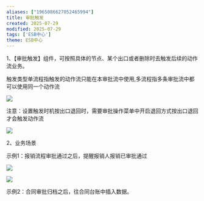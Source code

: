 ```yaml
---
aliases: ["1965086627052465994"]
title: 审批触发
created: 2025-07-29
modified: 2025-07-29
tags: ['ESB中心']
theme: ESB中心
---
```


1、【审批触发】组件，可按照具体的节点、某个出口或者删除时去触发后续的动作流业务。

触发类型单流程指触发的动作流只能在本审批流中使用,多流程指多条审批流中都可以使用同一个动作流

![](https://myhelpdoc.oss-cn-heyuan.aliyuncs.com/mdimages/acf32221ecf2ab96bb7058d849139255.jpg)

注意：设置触发时机按出口退回时，需要审批操作菜单中开启退回方式按出口退回才会触发动作流

![](https://myhelpdoc.oss-cn-heyuan.aliyuncs.com/mdimages/a362e9b24ee6ad52d1500759359a081f.jpg)

2、业务场景

示例1：报销流程审批通过之后，提醒报销人报销已审批通过

![](https://myhelpdoc.oss-cn-heyuan.aliyuncs.com/mdimages/bbbe511c9c4f8e053b001de3462d87f4.jpg)

![](https://myhelpdoc.oss-cn-heyuan.aliyuncs.com/mdimages/0539ca1ca71de71ff90b797c2cd0f569.jpg)

示例2：合同审批归档之后，往合同台账中插入数据。

